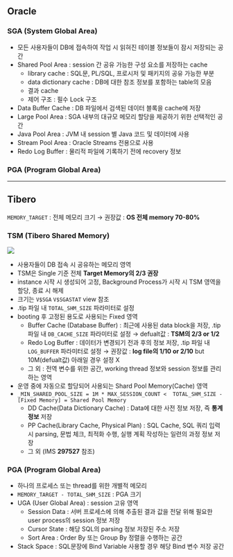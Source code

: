 ## Oracle
### SGA (System Global Area)
- 모든 사용자들이 DB에 접속하여 작업 시 읽혀진 테이블 정보들이 잠시 저장되는 공간
- Shared Pool Area : session 간 공유 가능한 구성 요소를 저장하는 cache
  - library cache : SQL문, PL/SQL, 프로시저 및 패키지의 공유 가능한 부분
  - data dictionary cache : DB에 대한 참조 정보를 포함하는 table의 모음
  - 결과 cache
  - 제어 구조 :  필수 Lock 구조
- Data Buffer Cache : DB 파일에서 검색된 데이터 블록을 cache에 저장
- Large Pool Area : SGA 내부의 대규모 메모리 할당을 제공하기 위한 선택적인 공간
- Java Pool Area : JVM 내 session 별 Java 코드 및 데이터에 사용
- Stream Pool Area : Oracle Streams 전용으로 사용
- Redo Log Buffer : 물리적 파일에 기록하기 전에 recovery 정보
### PGA (Program Global Area)

---
## Tibero
`MEMORY_TARGET` : 전체 메모리 크기 → 권장값 : **OS 전체 memory 70-80%**
### TSM (Tibero Shared Memory)
![](https://prod-files-secure.s3.us-west-2.amazonaws.com/2e9f035b-3bba-4ce1-902b-03e8e4545fa2/50e74659-9cf4-4d7e-a1bb-37b94051050d/3.1_TSM.png?X-Amz-Algorithm=AWS4-HMAC-SHA256&X-Amz-Content-Sha256=UNSIGNED-PAYLOAD&X-Amz-Credential=ASIAZI2LB4663NZ62QWH%2F20250812%2Fus-west-2%2Fs3%2Faws4_request&X-Amz-Date=20250812T034759Z&X-Amz-Expires=3600&X-Amz-Security-Token=IQoJb3JpZ2luX2VjEL%2F%2F%2F%2F%2F%2F%2F%2F%2F%2F%2FwEaCXVzLXdlc3QtMiJGMEQCIFN0VSqtrxoghDTXGWMKXXjl%2Fhhu8ZNgBF840kSsiqLfAiAHdyqOZife0jPyADvhTTTmMQEpPEWaRz4V%2F5rOrguAqSqIBAj4%2F%2F%2F%2F%2F%2F%2F%2F%2F%2F8BEAAaDDYzNzQyMzE4MzgwNSIMe9eXxqwk7AyqGWWiKtwD721%2FlDXT%2BsgVZ9AFdCpCAerfWvhK1tB8n0xZ1h%2FRgp4FQUgZ2ZGYgr1r1ZKfh44Y6jODKEb6DY8RiuDAML2gaTBhgKjDAM3vsvX%2FyHSkJxjpl183fbxX7eKOr7Z7F2qimtkxmBP5DCHNxibH%2BlLOpJ0ArVcGW5OjVXgD0FuVqNburrq5tR3H2D%2F2ve71hnEt5nCrCHD4hw0SQ%2FPIr3asUI5RiIAkCc2Wf5ZdCK8FlxdlpxVy3Hi8m64%2FF5oUk2243oSzlQ%2BpSYgQFn%2BQCyhhiC4ZFNvNfJcGFHr0h4wJs2P51UZv%2FRfwptDEqKpOjYy%2FwVK2bg4sHzwqd0kmZUtfZVdmMjwd63QphEbqJdn4BT7sZz1iNhc1Z9tgRrhqhQLPMOyOuw9NRGJTS0C72T1iSnhfZQ29YPSWL%2Ff%2F%2FBh0ORLSYM%2BHEyOlZRqwAPviF2aHINkoHp1%2BYLQIHzJXaown5L05G7IHqhWaiwLkiHv9LJTDgEUUGCLH%2FA7wBU8O7SBVwMBjmpEldrfv7JdAcCL6Aqys7vnq3FXvgWZhNfT2%2B4VMJyY06n39RYCA%2FJR0Nbzjrb2SdxlliOeENlY%2F8ejmzhJXSkKyp5xAs9m%2FvxVK5iUpKtkiqzNrIMWgYkYw2vDpxAY6pgEQsNTl%2FuEfKT6UYXhR2ZvLooRrmcl31ERR2BqmnDuOrow%2B6u3rjXiX2n7ocyOAOvp8ZHD4BXw2bIVJ1Sn5L4XbE1xfwrXoy%2Br4OVeAX2nNPNO8YRU8AkpQskX5sqDnwWtkexVIu2JErGrJP1dRbP9lpYgnf5fiEtp9GBIqHuV79nSXkaBaTj3455rD5y88EXSCNIB4CrDC83DO58kGZrjpTnFFycYM&X-Amz-Signature=b7170e1344d124b2986c52e8f8f6259800b3eb79b299937550856c53a77ef0dc&X-Amz-SignedHeaders=host&x-amz-checksum-mode=ENABLED&x-id=GetObject)
- 사용자들이 DB 접속 시 공유하는 메모리 영역
- TSM은 Single 기준 전체 **Target Memory의 2/3 권장**
- instance 시작 시 생성되어 고정, Background Process가 시작 시 TSM 영역을 할당, 종료 시 해제
- 크기는 `V$SGA` `V$SGASTAT` view 참조
- .tip 파일 내 `TOTAL_SHM_SIZE` 파라미터로 설정
- booting 후 고정된 용도로 사용되는 Fixed 영역
  - Buffer Cache (Database Buffer) : 최근에 사용된 data block을 저장, .tip 파일 내 `DB_CACHE_SIZE` 파라미터로 설정 → defualt값 : **TSM의 2/3 or 1/2**
  - Redo Log Buffer : 데이터가 변경되기 전과 후의 정보 저장, .tip 파일 내 `LOG_BUFFER` 파라미터로 설정 → 권장값 : **log file의 1/10 or 2/10** but 10M(defualt값) 아래일 경우 설정 X
  - 그 외 : 전역 변수를 위한 공간, working thread 정보와 session 정보를 관리하는 영역
- 운영 중에 자동으로 할당되어 사용되는 Shard Pool Memory(Cache) 영역
- `_MIN_SHARED_POOL_SIZE = 1M * MAX_SESSION_COUNT <  TOTAL_SHM_SIZE - [Fixed Memory] = Shared Pool Memory`
  - DD Cache(Data Dictionary Cache) : Data에 대한 사전 정보 저장, 즉 **통계정보** 저장 
  - PP Cache(Library Cache, Physical Plan) : SQL Cache, SQL 쿼리 입력 시 parsing, 문법 체크, 최적화 수행, 실행 계획 작성하는 일련의 과정 정보 저장
  - 그 외  (IMS **297527** 참조)
### PGA (Program Global Area)
- 하나의 프로세스 또는 thread를 위한 개별적 메모리
- `MEMORY_TARGET - TOTAL_SHM_SIZE` : PGA 크기
- UGA (User Global Area) : session 고유 영역
  - Session Data : 서버 프로세스에 의해 추출된 결과 값을 전달 위해 필요한 user process의 session 정보 저장
  - Cursor State : 해당 SQL의 parsing 정보 저장된 주소 저장
  - Sort Area : Order By 또는 Group By 정렬을 수행하는 공간
- Stack Space : SQL문장에 Bind Variable 사용할 경우 해당 Bind 변수 저장 공간

